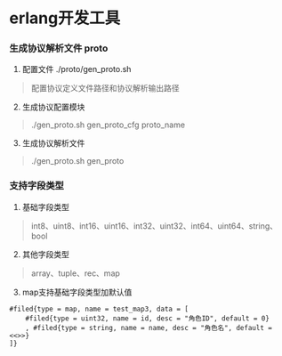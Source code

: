 erlang开发工具
====

### 生成协议解析文件 proto 
1. 配置文件 ./proto/gen_proto.sh 
> 配置协议定义文件路径和协议解析输出路径
2. 生成协议配置模块
> ./gen_proto.sh gen_proto_cfg proto_name
3. 生成协议解析文件
> ./gen_proto.sh gen_proto

### 支持字段类型
1. 基础字段类型
> int8、uint8、int16、uint16、int32、uint32、int64、uint64、string、bool
2. 其他字段类型
> array、tuple、rec、map
3. map支持基础字段类型加默认值
```
#filed{type = map, name = test_map3, data = [
    #filed{type = uint32, name = id, desc = "角色ID", default = 0}
    , #filed{type = string, name = name, desc = "角色名", default = <<>>}
]}
```